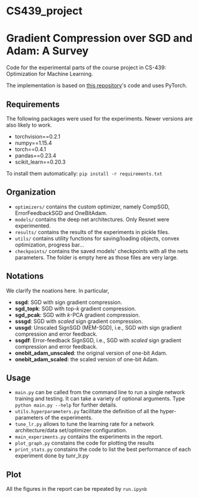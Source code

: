 # CS439_project

# Gradient Compression over SGD and Adam: A Survey

Code for the experimental parts of the course project in CS-439: Optimization for Machine Learning.

The implementation is based on [this repository](https://github.com/epfml/error-feedback-SGD)'s code and uses PyTorch.

## Requirements

The following packages were used for the experiments. Newer versions are also likely to work.

- torchvision==0.2.1
- numpy==1.15.4
- torch==0.4.1
- pandas==0.23.4
- scikit_learn==0.20.3

To install them automatically: `pip install -r requirements.txt`

## Organization

- `optimizers/` contains the custom optimizer, namely CompSGD, ErrorFeedbackSGD and OneBitAdam.
- `models/` contains the deep net architectures. Only Resnet were experimented.
- `results/` contains the results of the experiments in pickle files.
- `utils/` contains utility functions for saving/loading objects, convex optimization, progress bar...
- `checkpoints/` contains the saved models' checkpoints with all the nets parameters. The folder is empty here as those files are very large.

## Notations

We clarify the noations here. In particular,

- **ssgd**: SGD with sign gradient compression.
- **sgd_topk**: SGD with top-*k* gradient compression. 
- **sgd_pcak**: SGD with *k*-PCA gradient compression.
- **sssgd**: SGD with *scaled* sign gradient compression.
- **ussgd**: Unscaled SignSGD (MEM-SGD), i.e., SGD with sign gradient compression and error feedback.
- **ssgdf**: Error-feedback SignSGD, i.e., SGD with *scaled* sign gradient compression and error feedback.
- **onebit_adam_unscaled**: the original version of one-bit Adam.
- **onebit_adam_scaled**: the scaled version of one-bit Adam.

## Usage

- `main.py` can be called from the command line to run a single network training and testing. It can take a variety of optional arguments. Type `python main.py --help` for further details.
- `utils.hyperparameters.py` facilitate the definition of all the hyper-parameters of the experiments.
- `tune_lr.py` allows to tune the learning rate for a network architecture/data set/optimizer configuration.
- `main_experiments.py` contains the experiments in the report. 
- `plot_graph.py` constains the code for plotting the results
- `print_stats.py` constains the code to list the best performance of each experiment done by tunr_lr.py

## Plot

All the figures in the report can be repeated by `run.ipynb`